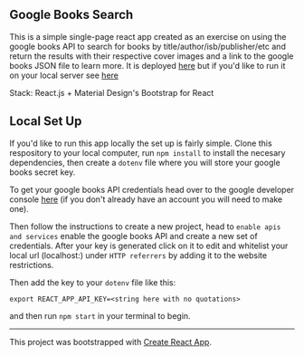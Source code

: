 ## Google Books Search

This is a simple single-page react app created as an exercise on using the google books API to search for books by title/author/isb/publisher/etc and return the results with their respective cover images and a link to the google books JSON file to learn more. It is deployed [here](https://mxoliver-googlebooks.herokuapp.com/) but if you'd like to run it on your local server see [here](#local-set-up)

Stack: React.js + Material Design's Bootstrap for React

## Local Set Up

If you'd like to run this app locally the set up is fairly simple. Clone this respository to your local computer, run `npm install` to install the necesary dependencies, then create a `dotenv` file where you will store your google books secret key. 

To get your google books API credentials head over to the google developer console [here](https://console.developers.google.com) (if you don't already have an account you will need to make one). 

Then follow the instructions to create a new project, head to `enable apis and services` enable the google books API and create a new set of credentials. After your key is generated click on it to edit and whitelist your local url (localhost:<some port here>) under `HTTP referrers` by adding it to the website restrictions. 

Then add the key to your `dotenv` file like this:

```
export REACT_APP_API_KEY=<string here with no quotations>
```

and then run `npm start` in your terminal to begin.

---

This project was bootstrapped with [Create React App](https://github.com/facebook/create-react-app).
